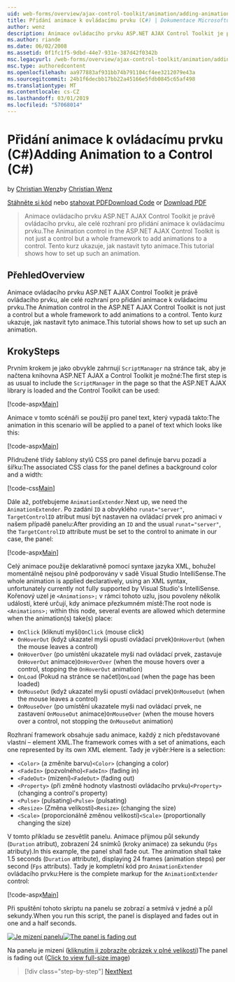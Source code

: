 ```yaml
---
uid: web-forms/overview/ajax-control-toolkit/animation/adding-animation-to-a-control-cs
title: Přidání animace k ovládacímu prvku (C#) | Dokumentace Microsoftu
author: wenz
description: Animace ovládacího prvku ASP.NET AJAX Control Toolkit je právě ovládacího prvku, ale celé rozhraní pro přidání animace k ovládacímu prvku. Tento kurz ukazuje, jak...
ms.author: riande
ms.date: 06/02/2008
ms.assetid: 0f1fc1f5-9dbd-44e7-931e-387d42f0342b
msc.legacyurl: /web-forms/overview/ajax-control-toolkit/animation/adding-animation-to-a-control-cs
msc.type: authoredcontent
ms.openlocfilehash: aa977883af931bb74b791104cf4ee3212079e43a
ms.sourcegitcommit: 24b1f6decbb17bb22a45166e5fdb0845c65af498
ms.translationtype: MT
ms.contentlocale: cs-CZ
ms.lasthandoff: 03/01/2019
ms.locfileid: "57068014"
---
```

<a name="adding-animation-to-a-control-c"></a><span data-ttu-id="35abf-104">Přidání animace k ovládacímu prvku (C#)</span><span class="sxs-lookup"><span data-stu-id="35abf-104">Adding Animation to a Control (C#)</span></span>
====================
<span data-ttu-id="35abf-105">by [Christian Wenz](https://github.com/wenz)</span><span class="sxs-lookup"><span data-stu-id="35abf-105">by [Christian Wenz](https://github.com/wenz)</span></span>

<span data-ttu-id="35abf-106">[Stáhněte si kód](http://download.microsoft.com/download/f/9/a/f9a26acd-8df4-4484-8a18-199e4598f411/Animation1.cs.zip) nebo [stahovat PDF](http://download.microsoft.com/download/6/7/1/6718d452-ff89-4d3f-a90e-c74ec2d636a3/animation1CS.pdf)</span><span class="sxs-lookup"><span data-stu-id="35abf-106">[Download Code](http://download.microsoft.com/download/f/9/a/f9a26acd-8df4-4484-8a18-199e4598f411/Animation1.cs.zip) or [Download PDF](http://download.microsoft.com/download/6/7/1/6718d452-ff89-4d3f-a90e-c74ec2d636a3/animation1CS.pdf)</span></span>

> <span data-ttu-id="35abf-107">Animace ovládacího prvku ASP.NET AJAX Control Toolkit je právě ovládacího prvku, ale celé rozhraní pro přidání animace k ovládacímu prvku.</span><span class="sxs-lookup"><span data-stu-id="35abf-107">The Animation control in the ASP.NET AJAX Control Toolkit is not just a control but a whole framework to add animations to a control.</span></span> <span data-ttu-id="35abf-108">Tento kurz ukazuje, jak nastavit tyto animace.</span><span class="sxs-lookup"><span data-stu-id="35abf-108">This tutorial shows how to set up such an animation.</span></span>


## <a name="overview"></a><span data-ttu-id="35abf-109">Přehled</span><span class="sxs-lookup"><span data-stu-id="35abf-109">Overview</span></span>

<span data-ttu-id="35abf-110">Animace ovládacího prvku ASP.NET AJAX Control Toolkit je právě ovládacího prvku, ale celé rozhraní pro přidání animace k ovládacímu prvku.</span><span class="sxs-lookup"><span data-stu-id="35abf-110">The Animation control in the ASP.NET AJAX Control Toolkit is not just a control but a whole framework to add animations to a control.</span></span> <span data-ttu-id="35abf-111">Tento kurz ukazuje, jak nastavit tyto animace.</span><span class="sxs-lookup"><span data-stu-id="35abf-111">This tutorial shows how to set up such an animation.</span></span>

## <a name="steps"></a><span data-ttu-id="35abf-112">Kroky</span><span class="sxs-lookup"><span data-stu-id="35abf-112">Steps</span></span>

<span data-ttu-id="35abf-113">Prvním krokem je jako obvykle zahrnují `ScriptManager` na stránce tak, aby je načtena knihovna ASP.NET AJAX a Control Toolkit je možné:</span><span class="sxs-lookup"><span data-stu-id="35abf-113">The first step is as usual to include the `ScriptManager` in the page so that the ASP.NET AJAX library is loaded and the Control Toolkit can be used:</span></span>

[!code-aspx[Main](adding-animation-to-a-control-cs/samples/sample1.aspx)]

<span data-ttu-id="35abf-114">Animace v tomto scénáři se použijí pro panel text, který vypadá takto:</span><span class="sxs-lookup"><span data-stu-id="35abf-114">The animation in this scenario will be applied to a panel of text which looks like this:</span></span>

[!code-aspx[Main](adding-animation-to-a-control-cs/samples/sample2.aspx)]

<span data-ttu-id="35abf-115">Přidružené třídy šablony stylů CSS pro panel definuje barvu pozadí a šířku:</span><span class="sxs-lookup"><span data-stu-id="35abf-115">The associated CSS class for the panel defines a background color and a width:</span></span>

[!code-css[Main](adding-animation-to-a-control-cs/samples/sample3.css)]

<span data-ttu-id="35abf-116">Dále až, potřebujeme `AnimationExtender`.</span><span class="sxs-lookup"><span data-stu-id="35abf-116">Next up, we need the `AnimationExtender`.</span></span> <span data-ttu-id="35abf-117">Po zadání `ID` a obvyklého `runat="server"`, `TargetControlID` atribut musí být nastaven na ovládací prvek pro animaci v našem případě panelu:</span><span class="sxs-lookup"><span data-stu-id="35abf-117">After providing an `ID` and the usual `runat="server"`, the `TargetControlID` attribute must be set to the control to animate in our case, the panel:</span></span>

[!code-aspx[Main](adding-animation-to-a-control-cs/samples/sample4.aspx)]

<span data-ttu-id="35abf-118">Celý animace použije deklarativně pomocí syntaxe jazyka XML, bohužel momentálně nejsou plně podporovány v sadě Visual Studio IntelliSense.</span><span class="sxs-lookup"><span data-stu-id="35abf-118">The whole animation is applied declaratively, using an XML syntax, unfortunately currently not fully supported by Visual Studio's IntelliSense.</span></span> <span data-ttu-id="35abf-119">Kořenový uzel je `<Animations>;` v rámci tohoto uzlu, jsou povoleny několik událostí, které určují, kdy animace přezkumném místě:</span><span class="sxs-lookup"><span data-stu-id="35abf-119">The root node is `<Animations>;` within this node, several events are allowed which determine when the animation(s) take(s) place:</span></span>

- <span data-ttu-id="35abf-120">`OnClick` (kliknutí myší)</span><span class="sxs-lookup"><span data-stu-id="35abf-120">`OnClick` (mouse click)</span></span>
- <span data-ttu-id="35abf-121">`OnHoverOut` (když ukazatel myši opustí ovládací prvek)</span><span class="sxs-lookup"><span data-stu-id="35abf-121">`OnHoverOut` (when the mouse leaves a control)</span></span>
- <span data-ttu-id="35abf-122">`OnHoverOver` (po umístění ukazatele myši nad ovládací prvek, zastavuje `OnHoverOut` animace)</span><span class="sxs-lookup"><span data-stu-id="35abf-122">`OnHoverOver` (when the mouse hovers over a control, stopping the `OnHoverOut` animation)</span></span>
- <span data-ttu-id="35abf-123">`OnLoad` (Pokud na stránce se načetl)</span><span class="sxs-lookup"><span data-stu-id="35abf-123">`OnLoad` (when the page has been loaded)</span></span>
- <span data-ttu-id="35abf-124">`OnMouseOut` (když ukazatel myši opustí ovládací prvek)</span><span class="sxs-lookup"><span data-stu-id="35abf-124">`OnMouseOut` (when the mouse leaves a control)</span></span>
- <span data-ttu-id="35abf-125">`OnMouseOver` (po umístění ukazatele myši nad ovládací prvek, ne zastavení `OnMouseOut` animace)</span><span class="sxs-lookup"><span data-stu-id="35abf-125">`OnMouseOver` (when the mouse hovers over a control, not stopping the `OnMouseOut` animation)</span></span>

<span data-ttu-id="35abf-126">Rozhraní framework obsahuje sadu animace, každý z nich představované vlastní – element XML.</span><span class="sxs-lookup"><span data-stu-id="35abf-126">The framework comes with a set of animations, each one represented by its own XML element.</span></span> <span data-ttu-id="35abf-127">Tady je výběr:</span><span class="sxs-lookup"><span data-stu-id="35abf-127">Here is a selection:</span></span>

- <span data-ttu-id="35abf-128">`<Color>` (a změníte barvu)</span><span class="sxs-lookup"><span data-stu-id="35abf-128">`<Color>` (changing a color)</span></span>
- <span data-ttu-id="35abf-129">`<FadeIn>` (pozvolného)</span><span class="sxs-lookup"><span data-stu-id="35abf-129">`<FadeIn>` (fading in)</span></span>
- <span data-ttu-id="35abf-130">`<FadeOut>` (mizení)</span><span class="sxs-lookup"><span data-stu-id="35abf-130">`<FadeOut>` (fading out)</span></span>
- <span data-ttu-id="35abf-131">`<Property>` (při změně hodnoty vlastnosti ovládacího prvku)</span><span class="sxs-lookup"><span data-stu-id="35abf-131">`<Property>` (changing a control's property)</span></span>
- <span data-ttu-id="35abf-132">`<Pulse>` (pulsating)</span><span class="sxs-lookup"><span data-stu-id="35abf-132">`<Pulse>` (pulsating)</span></span>
- <span data-ttu-id="35abf-133">`<Resize>` (Změna velikosti)</span><span class="sxs-lookup"><span data-stu-id="35abf-133">`<Resize>` (changing the size)</span></span>
- <span data-ttu-id="35abf-134">`<Scale>` (proporcionálně změnou velikosti)</span><span class="sxs-lookup"><span data-stu-id="35abf-134">`<Scale>` (proportionally changing the size)</span></span>

<span data-ttu-id="35abf-135">V tomto příkladu se zesvětlit panelu. Animace přijmou půl sekundy (`Duration` atribut), zobrazení 24 snímků (kroky animace) za sekundu (`Fps` atributy).</span><span class="sxs-lookup"><span data-stu-id="35abf-135">In this example, the panel shall fade out. The animation shall take 1.5 seconds (`Duration` attribute), displaying 24 frames (animation steps) per second (`Fps` attributs).</span></span> <span data-ttu-id="35abf-136">Tady je kompletní kód pro `AnimationExtender` ovládacího prvku:</span><span class="sxs-lookup"><span data-stu-id="35abf-136">Here is the complete markup for the `AnimationExtender` control:</span></span>

[!code-aspx[Main](adding-animation-to-a-control-cs/samples/sample5.aspx)]

<span data-ttu-id="35abf-137">Při spuštění tohoto skriptu na panelu se zobrazí a setmívá v jedné a půl sekundy.</span><span class="sxs-lookup"><span data-stu-id="35abf-137">When you run this script, the panel is displayed and fades out in one and a half seconds.</span></span>


<span data-ttu-id="35abf-138">[![Je mizení panelu](adding-animation-to-a-control-cs/_static/image2.png)](adding-animation-to-a-control-cs/_static/image1.png)</span><span class="sxs-lookup"><span data-stu-id="35abf-138">[![The panel is fading out](adding-animation-to-a-control-cs/_static/image2.png)](adding-animation-to-a-control-cs/_static/image1.png)</span></span>

<span data-ttu-id="35abf-139">Na panelu je mizení ([kliknutím ji zobrazíte obrázek v plné velikosti](adding-animation-to-a-control-cs/_static/image3.png))</span><span class="sxs-lookup"><span data-stu-id="35abf-139">The panel is fading out ([Click to view full-size image](adding-animation-to-a-control-cs/_static/image3.png))</span></span>

> [!div class="step-by-step"]
> [<span data-ttu-id="35abf-140">Next</span><span class="sxs-lookup"><span data-stu-id="35abf-140">Next</span></span>](executing-several-animations-at-the-same-time-cs.md)
